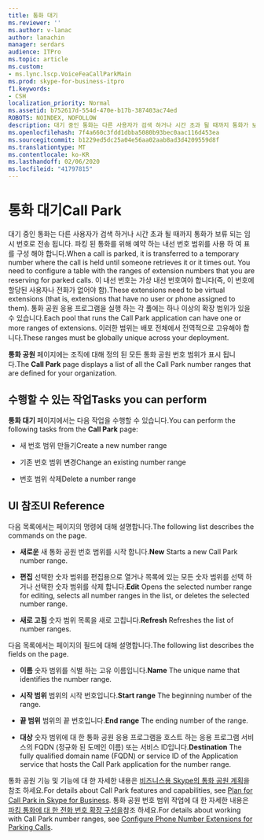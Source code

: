 ```yaml
---
title: 통화 대기
ms.reviewer: ''
ms.author: v-lanac
author: lanachin
manager: serdars
audience: ITPro
ms.topic: article
ms.custom:
- ms.lync.lscp.VoiceFeaCallParkMain
ms.prod: skype-for-business-itpro
f1.keywords:
- CSH
localization_priority: Normal
ms.assetid: b752617d-554d-470e-b17b-387403ac74ed
ROBOTS: NOINDEX, NOFOLLOW
description: 대기 중인 통화는 다른 사용자가 검색 하거나 시간 초과 될 때까지 통화가 보류 되는 임시 번호로 전송 됩니다. 파킹 된 통화를 위해 예약 하는 내선 번호 범위를 사용 하 여 표를 구성 해야 합니다. 이 내선 번호는 가상 내선 번호여야 합니다(즉, 이 번호에 할당된 사용자나 전화가 없어야 함). 통화 공원 응용 프로그램을 실행 하는 각 풀에는 하나 이상의 확장 범위가 있을 수 있습니다. 이러한 범위는 배포 전체에서 전역적으로 고유해야 합니다.
ms.openlocfilehash: 7f4a660c3fdd1dbba5080b93bec0aac116d453ea
ms.sourcegitcommit: b1229ed5dc25a04e56aa02aab8ad3d4209559d8f
ms.translationtype: MT
ms.contentlocale: ko-KR
ms.lasthandoff: 02/06/2020
ms.locfileid: "41797815"
---
```

# <a name="call-park"></a><span data-ttu-id="53b6d-106">통화 대기</span><span class="sxs-lookup"><span data-stu-id="53b6d-106">Call Park</span></span>

<span data-ttu-id="53b6d-107">대기 중인 통화는 다른 사용자가 검색 하거나 시간 초과 될 때까지 통화가 보류 되는 임시 번호로 전송 됩니다. 파킹 된 통화를 위해 예약 하는 내선 번호 범위를 사용 하 여 표를 구성 해야 합니다.</span><span class="sxs-lookup"><span data-stu-id="53b6d-107">When a call is parked, it is transferred to a temporary number where the call is held until someone retrieves it or it times out. You need to configure a table with the ranges of extension numbers that you are reserving for parked calls.</span></span> <span data-ttu-id="53b6d-108">이 내선 번호는 가상 내선 번호여야 합니다(즉, 이 번호에 할당된 사용자나 전화가 없어야 함).</span><span class="sxs-lookup"><span data-stu-id="53b6d-108">These extensions need to be virtual extensions (that is, extensions that have no user or phone assigned to them).</span></span> <span data-ttu-id="53b6d-109">통화 공원 응용 프로그램을 실행 하는 각 풀에는 하나 이상의 확장 범위가 있을 수 있습니다.</span><span class="sxs-lookup"><span data-stu-id="53b6d-109">Each pool that runs the Call Park application can have one or more ranges of extensions.</span></span> <span data-ttu-id="53b6d-110">이러한 범위는 배포 전체에서 전역적으로 고유해야 합니다.</span><span class="sxs-lookup"><span data-stu-id="53b6d-110">These ranges must be globally unique across your deployment.</span></span>

<span data-ttu-id="53b6d-111">**통화 공원** 페이지에는 조직에 대해 정의 된 모든 통화 공원 번호 범위가 표시 됩니다.</span><span class="sxs-lookup"><span data-stu-id="53b6d-111">The **Call Park** page displays a list of all the Call Park number ranges that are defined for your organization.</span></span>

## <a name="tasks-you-can-perform"></a><span data-ttu-id="53b6d-112">수행할 수 있는 작업</span><span class="sxs-lookup"><span data-stu-id="53b6d-112">Tasks you can perform</span></span>

<span data-ttu-id="53b6d-113">**통화 대기** 페이지에서는 다음 작업을 수행할 수 있습니다.</span><span class="sxs-lookup"><span data-stu-id="53b6d-113">You can perform the following tasks from the **Call Park** page:</span></span>

- <span data-ttu-id="53b6d-114">새 번호 범위 만들기</span><span class="sxs-lookup"><span data-stu-id="53b6d-114">Create a new number range</span></span>

- <span data-ttu-id="53b6d-115">기존 번호 범위 변경</span><span class="sxs-lookup"><span data-stu-id="53b6d-115">Change an existing number range</span></span>

- <span data-ttu-id="53b6d-116">번호 범위 삭제</span><span class="sxs-lookup"><span data-stu-id="53b6d-116">Delete a number range</span></span>

## <a name="ui-reference"></a><span data-ttu-id="53b6d-117">UI 참조</span><span class="sxs-lookup"><span data-stu-id="53b6d-117">UI Reference</span></span>

<span data-ttu-id="53b6d-118">다음 목록에서는 페이지의 명령에 대해 설명합니다.</span><span class="sxs-lookup"><span data-stu-id="53b6d-118">The following list describes the commands on the page.</span></span>

- <span data-ttu-id="53b6d-119">**새로운** 새 통화 공원 번호 범위를 시작 합니다.</span><span class="sxs-lookup"><span data-stu-id="53b6d-119">**New** Starts a new Call Park number range.</span></span>

- <span data-ttu-id="53b6d-120">**편집** 선택한 숫자 범위를 편집용으로 열거나 목록에 있는 모든 숫자 범위를 선택 하거나 선택한 숫자 범위를 삭제 합니다.</span><span class="sxs-lookup"><span data-stu-id="53b6d-120">**Edit** Opens the selected number range for editing, selects all number ranges in the list, or deletes the selected number range.</span></span>

- <span data-ttu-id="53b6d-121">**새로 고침** 숫자 범위 목록을 새로 고칩니다.</span><span class="sxs-lookup"><span data-stu-id="53b6d-121">**Refresh** Refreshes the list of number ranges.</span></span>

<span data-ttu-id="53b6d-122">다음 목록에서는 페이지의 필드에 대해 설명합니다.</span><span class="sxs-lookup"><span data-stu-id="53b6d-122">The following list describes the fields on the page.</span></span>

- <span data-ttu-id="53b6d-123">**이름** 숫자 범위를 식별 하는 고유 이름입니다.</span><span class="sxs-lookup"><span data-stu-id="53b6d-123">**Name** The unique name that identifies the number range.</span></span>

- <span data-ttu-id="53b6d-124">**시작 범위** 범위의 시작 번호입니다.</span><span class="sxs-lookup"><span data-stu-id="53b6d-124">**Start range** The beginning number of the range.</span></span>

- <span data-ttu-id="53b6d-125">**끝 범위** 범위의 끝 번호입니다.</span><span class="sxs-lookup"><span data-stu-id="53b6d-125">**End range** The ending number of the range.</span></span>

- <span data-ttu-id="53b6d-126">**대상** 숫자 범위에 대 한 통화 공원 응용 프로그램을 호스트 하는 응용 프로그램 서비스의 FQDN (정규화 된 도메인 이름) 또는 서비스 ID입니다.</span><span class="sxs-lookup"><span data-stu-id="53b6d-126">**Destination** The fully qualified domain name (FQDN) or service ID of the Application service that hosts the Call Park application for the number range.</span></span>

<span data-ttu-id="53b6d-127">통화 공원 기능 및 기능에 대 한 자세한 내용은 [비즈니스용 Skype의 통화 공원 계획](../../../plan-your-deployment/enterprise-voice-solution/call-park.md)을 참조 하세요.</span><span class="sxs-lookup"><span data-stu-id="53b6d-127">For details about Call Park features and capabilities, see [Plan for Call Park in Skype for Business](../../../plan-your-deployment/enterprise-voice-solution/call-park.md).</span></span> <span data-ttu-id="53b6d-128">통화 공원 번호 범위 작업에 대 한 자세한 내용은 [파킹 통화에 대 한 전화 번호 확장 구성을](https://technet.microsoft.com/library/fbf97624-9587-42a6-b276-1b69c574a74d.aspx)참조 하세요.</span><span class="sxs-lookup"><span data-stu-id="53b6d-128">For details about working with Call Park number ranges, see [Configure Phone Number Extensions for Parking Calls](https://technet.microsoft.com/library/fbf97624-9587-42a6-b276-1b69c574a74d.aspx).</span></span>


